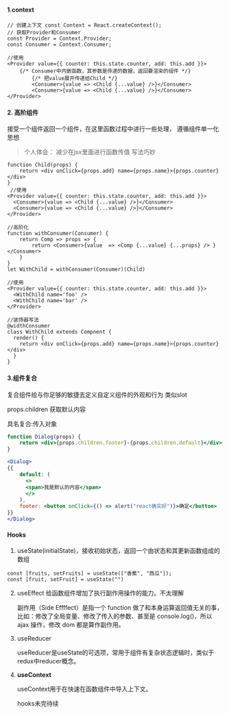 #### 1.context

```JS
// 创建上下文 const Context = React.createContext(); 
// 获取Provider和Consumer 
const Provider = Context.Provider; 
const Consumer = Context.Consumer;

//使用
<Provider value={{ counter: this.state.counter, add: this.add }}> 
  	{/* Consumer中内嵌函数，其参数是传递的数据，返回要渲染的组件 */}
		{/* 把value展开传递给Child */} 			
		<Consumer>{value => <Child {...value} />}</Consumer> 
		<Consumer>{value => <Child {...value} />}</Consumer> 
</Provider>
```



#### 2. 高阶组件

接受一个组件返回一个组件，在这里函数过程中进行一些处理， 遵循组件单一化思想

> 个人体会： 减少在jsx里面进行函数传值   写法巧妙

```JSX
function Child(props) {
    return <div onClick={props.add} name={props.name}>{props.counter}</div>
}
 //使用
<Provider value={{ counter: this.state.counter, add: this.add }}> 
  <Consumer>{value => <Child {...value} />}</Consumer> 
  <Consumer>{value => <Child {...value} />}</Consumer> 
</Provider>

//高阶化
function withConsumer(Consumer) {
    return Comp => props => {
        return <Consumer>{value  => <Comp {...value} {...props} /> }</Consumer>
    }
}
let WithChild = withConsumer(Consumer)(Child)

//使用
<Provider value={{ counter: this.state.counter, add: this.add }}> 
  <WithChild name='foo' /> 
  <WithChild name='bar' /> 
</Provider>
  
//装饰器写法
@widthConsumer	
class WithChild extends Compnent {
  render() {
    return <div onClick={props.add} name={props.name}>{props.counter}</div>
  }
}
```

#### 3.组件复合

复合组件给与你足够的敏捷去定义自定义组件的外观和行为 类似slot

props.children 获取默认内容

具名复合:传入对象

```jsx
function Dialog(props) {
    return <div>{props.children.footer}-{props.children.default}</div>
}

<Dialog>
{{
    default: (
      <>
      <span>我是默认的内容</span>
      </>
    ),
    footer: <button onClick={() => alert("react确实好")}>确定</button>
}}
</Dialog>
```



####  Hooks

1. useState(initialState)，接收初始状态，返回一个由状态和其更新函数组成的数组

```
const [fruits, setFruits] = useState(["香蕉", "西瓜"]); 
const [fruit, setFruit] = useState("")
```

2. useEffect 给函数组件增加了执行副作用操作的能力。不太理解

   副作用（Side Effffect）是指一个 function 做了和本身运算返回值无关的事，比如：修改了全局变量、修改了传入的参数、甚至是 console.log()，所以 ajax 操作，修改 dom 都是算作副作用。

3. useReducer

   useReducer是useState的可选项，常用于组件有复杂状态逻辑时，类似于redux中reducer概念。

4. **useContext**

   useContext用于在快速在函数组件中导入上下文。

   hooks未完待续







